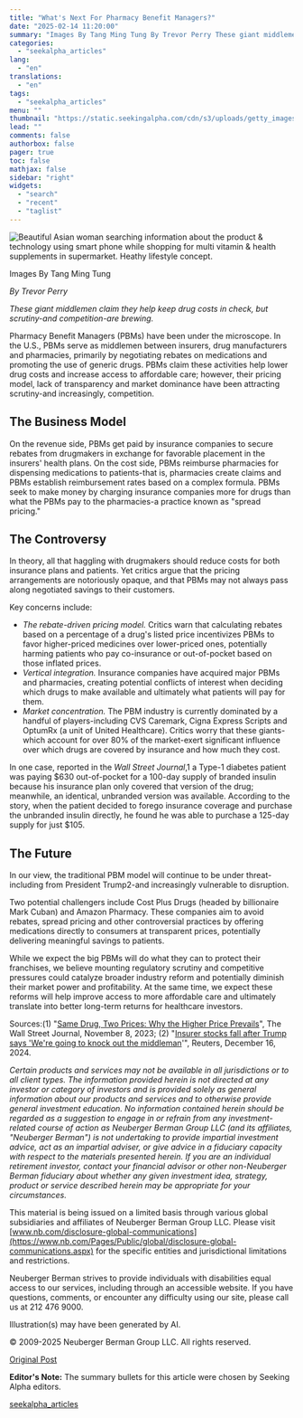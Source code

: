 ```yaml
---
title: "What's Next For Pharmacy Benefit Managers?"
date: "2025-02-14 11:20:00"
summary: "Images By Tang Ming Tung By Trevor Perry These giant middlemen claim they help keep drug costs in check, but scrutiny-and competition-are brewing. Pharmacy Benefit Managers (PBMs) have been under the microscope. In the U.S., PBMs serve as middlemen between insurers, drug manufacturers and pharmacies, primarily by negotiating rebates on..."
categories:
  - "seekalpha_articles"
lang:
  - "en"
translations:
  - "en"
tags:
  - "seekalpha_articles"
menu: ""
thumbnail: "https://static.seekingalpha.com/cdn/s3/uploads/getty_images/2062753995/image_2062753995.jpg"
lead: ""
comments: false
authorbox: false
pager: true
toc: false
mathjax: false
sidebar: "right"
widgets:
  - "search"
  - "recent"
  - "taglist"
---
```


![Beautiful Asian woman searching information about the product & technology using smart phone while shopping for multi vitamin & health supplements in supermarket. Heathy lifestyle concept.](https://static.seekingalpha.com/cdn/s3/uploads/getty_images/2062753995/image_2062753995.jpg?io=getty-c-w750)



Images By Tang Ming Tung





*By Trevor Perry* 

*These giant middlemen claim they help keep drug costs in check, but scrutiny-and competition-are brewing.*

Pharmacy Benefit Managers (PBMs) have been under the microscope. In the U.S., PBMs serve as middlemen between insurers, drug manufacturers and pharmacies, primarily by negotiating rebates on medications and promoting the use of generic drugs. PBMs claim these activities help lower drug costs and increase access to affordable care; however, their pricing model, lack of transparency and market dominance have been attracting scrutiny-and increasingly, competition.

The Business Model
------------------

On the revenue side, PBMs get paid by insurance companies to secure rebates from drugmakers in exchange for favorable placement in the insurers' health plans. On the cost side, PBMs reimburse pharmacies for dispensing medications to patients-that is, pharmacies create claims and PBMs establish reimbursement rates based on a complex formula. PBMs seek to make money by charging insurance companies more for drugs than what the PBMs pay to the pharmacies-a practice known as "spread pricing."

The Controversy
---------------

In theory, all that haggling with drugmakers should reduce costs for both insurance plans and patients. Yet critics argue that the pricing arrangements are notoriously opaque, and that PBMs may not always pass along negotiated savings to their customers.

Key concerns include:

* *The rebate-driven pricing model.* Critics warn that calculating rebates based on a percentage of a drug's listed price incentivizes PBMs to favor higher-priced medicines over lower-priced ones, potentially harming patients who pay co-insurance or out-of-pocket based on those inflated prices.
* *Vertical integration.* Insurance companies have acquired major PBMs and pharmacies, creating potential conflicts of interest when deciding which drugs to make available and ultimately what patients will pay for them.
* *Market concentration.* The PBM industry is currently dominated by a handful of players-including CVS Caremark, Cigna Express Scripts and OptumRx (a unit of United Healthcare). Critics worry that these giants-which account for over 80% of the market-exert significant influence over which drugs are covered by insurance and how much they cost.

In one case, reported in the *Wall Street Journal*,1 a Type-1 diabetes patient was paying $630 out-of-pocket for a 100-day supply of branded insulin because his insurance plan only covered that version of the drug; meanwhile, an identical, unbranded version was available. According to the story, when the patient decided to forego insurance coverage and purchase the unbranded insulin directly, he found he was able to purchase a 125-day supply for just $105.

The Future
----------

In our view, the traditional PBM model will continue to be under threat-including from President Trump2-and increasingly vulnerable to disruption.

Two potential challengers include Cost Plus Drugs (headed by billionaire Mark Cuban) and Amazon Pharmacy. These companies aim to avoid rebates, spread pricing and other controversial practices by offering medications directly to consumers at transparent prices, potentially delivering meaningful savings to patients.

While we expect the big PBMs will do what they can to protect their franchises, we believe mounting regulatory scrutiny and competitive pressures could catalyze broader industry reform and potentially diminish their market power and profitability. At the same time, we expect these reforms will help improve access to more affordable care and ultimately translate into better long-term returns for healthcare investors.

Sources:(1) "[Same Drug, Two Prices: Why the Higher Price Prevails](https://www.wsj.com/health/healthcare/same-drug-two-prices-why-the-higher-price-prevails-d24038c8)", The Wall Street Journal, November 8, 2023; (2) "[Insurer stocks fall after Trump says 'We're going to knock out the middleman](https://www.reuters.com/business/healthcare-pharmaceuticals/insurer-stocks-fall-after-trump-says-were-going-knock-out-middleman-2024-12-16/)'", Reuters, December 16, 2024.

*Certain products and services may not be available in all jurisdictions or to all client types. The information provided herein is not directed at any investor or category of investors and is provided solely as general information about our products and services and to otherwise provide general investment education. No information contained herein should be regarded as a suggestion to engage in or refrain from any investment-related course of action as Neuberger Berman Group LLC (and its affiliates, "Neuberger Berman") is not undertaking to provide impartial investment advice, act as an impartial adviser, or give advice in a fiduciary capacity with respect to the materials presented herein. If you are an individual retirement investor, contact your financial advisor or other non-Neuberger Berman fiduciary about whether any given investment idea, strategy, product or service described herein may be appropriate for your circumstances.*

This material is being issued on a limited basis through various global subsidiaries and affiliates of Neuberger Berman Group LLC. Please visit [www.nb.com/disclosure-global-communications](https://www.nb.com/Pages/Public/global/disclosure-global-communications.aspx) for the specific entities and jurisdictional limitations and restrictions.

Neuberger Berman strives to provide individuals with disabilities equal access to our services, including through an accessible website. If you have questions, comments, or encounter any difficulty using our site, please call us at 212 476 9000.

Illustration(s) may have been generated by AI.

© 2009-2025 Neuberger Berman Group LLC. All rights reserved.

[Original Post](https://www.nb.com/en/global/insights/whats-next-for-pharmacy-benefit-managers)

**Editor's Note:** The summary bullets for this article were chosen by Seeking Alpha editors.

[seekalpha_articles](https://seekingalpha.com/article/4758379-whats-next-pharmacy-benefit-managers)
